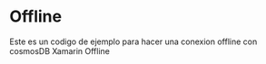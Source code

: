 # Offline
Este es un codigo de ejemplo para hacer una conexion offline con cosmosDB
Xamarin Offline 
